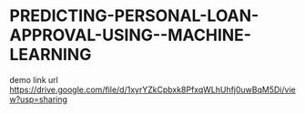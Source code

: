 # PREDICTING-PERSONAL-LOAN-APPROVAL-USING--MACHINE-LEARNING
demo link url
https://drive.google.com/file/d/1xyrYZkCpbxk8PfxqWLhUhfj0uwBqM5Di/view?usp=sharing
